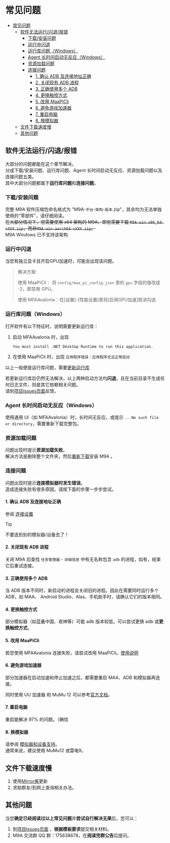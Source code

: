 # 常见问题

- [常见问题](#常见问题)
  - [软件无法运行/闪退/报错](#软件无法运行闪退报错)
    - [下载/安装问题](#下载安装问题)
    - [运行中闪退](#运行中闪退)
    - [运行库问题（Windows）](#运行库问题windows)
    - [Agent 长时间启动无反应（Windows）](#agent-长时间启动无反应windows)
    - [资源加载问题](#资源加载问题)
    - [连接问题](#连接问题)
      - [1. 确认 ADB 及连接地址正确](#1-确认-adb-及连接地址正确)
      - [2. 关闭现有 ADB 进程](#2-关闭现有-adb-进程)
      - [3. 正确使用多个 ADB](#3-正确使用多个-adb)
      - [4. 更换触控方式](#4-更换触控方式)
      - [5. 改用 MaaPiCli](#5-改用-maapicli)
      - [6. 避免游戏加速器](#6-避免游戏加速器)
      - [7. 重启电脑](#7-重启电脑)
      - [8. 换模拟器](#8-换模拟器)
  - [文件下载速度慢](#文件下载速度慢)
  - [其他问题](#其他问题)

## 软件无法运行/闪退/报错

大部分的问题都能在这个章节解决。  
分成下载/安装问题、运行库问题、Agent 长时间启动无反应、资源加载问题以及连接问题五类。  
其中大部分问题都属于**运行库问题**和**连接问题**。

### 下载/安装问题

完整 M9A 软件压缩包命名格式为 "M9A-`平台`-`架构`-`版本`.zip"，其余均为无法单独使用的“零部件”，请仔细阅读。  
~~在大部分情况下，您需要使用 x64 架构的 M9A，即您需要下载 `M9A-win-x86_64-vXXX.zip`，而非`M9A-win-aarch64-vXXX.zip`。~~  
M9A Windows 已不支持该架构

### 运行中闪退

当您有独立显卡且开启GPU加速时，可能会出现该问题。

> 解决方案:
>
> 使用 MaaPiCli： 将 `config/maa_pi_config.json` 里的 `gpu` 字段的值改成 -2，即禁用 GPU。
>
> 使用 MFAAvalonia：在[设置]-[性能设置]里将[启用GPU加速]取消勾选

### 运行库问题（Windows）

打开软件有以下特征时，说明需要更新运行库：

1. 启动 MFAAvalonia 时，出现

    ```plaintext
    You must install .NET Desktop Runtime to run this application.
    ```

2. 在使用 MaaPiCli 时，出现 `应用程序错误：应用程序无法正常启动`

以上一般便是运行库问题，需要[更新运行库](./新手上路.md#2-安装运行库)

若更新运行库后仍然无法解决，以上两种启动方法均**闪退**，且在当前目录不生成任何日志文件，则是其它依赖相关问题。  
请到[项目Issues页面](https://github.com/MAA1999/M9A/issues)反馈。

### Agent 长时间启动无反应（Windows）

使用通用 UI（如 MFAAvalonia）时，长时间无反应，或提示 `...No such file or directory`，需要重新下载完整包。

### 资源加载问题

问题出现时提示**资源加载失败**。  
解决方法是删除整个文件夹，然后[重新下载](https://github.com/MAA1999/M9A/releases)安装 M9A 。

### 连接问题

问题出现时提示**连接模拟器时发生错误**。  
造成连接失败有很多原因，请按下面的步骤一步步尝试。

#### 1. 确认 ADB 及连接地址正确

参阅 [连接设置](./连接设置.md#连接设置)

> [!TIP]
>
> 不要连到别的模拟器/设备去了！

#### 2. 关闭现有 ADB 进程

关闭 M9A 后查找 `任务管理器` - `详细信息` 中有无名称包含 `adb` 的进程，如有，结束它后重试连接。

#### 3. 正确使用多个 ADB

当 ADB 版本不同时，新启动的进程会关闭旧的进程。因此在需要同时运行多个 ADB，如 MAA、 Android Studio、Alas、手机助手时，请确认它们的版本相同。

#### 4. 更换触控方式

部分模拟器（如蓝叠中国、夜神等）可能 adb 版本较低，可以尝试更换 adb 或**更换触控方式**。

#### 5. 改用 MaaPiCli

若您使用 MFAAvalonia 连接失败，请尝试改用 MaaPiCli。[使用说明](MaaPiCli.md)

#### 6. 避免游戏加速器

部分加速器在启动加速和停止加速之后，都需要重启 MAA、ADB 和模拟器再连接。

同时使用 UU 加速器 和 MuMu 12 可以参考[官方文档](https://mumu.163.com/help/20240321/35047_1144608.html)。

#### 7. 重启电脑

重启能解决 97% 的问题。（确信

#### 8. 换模拟器

请参阅 [模拟器和设备支持](https://maa.plus/docs/zh-cn/manual/device/)。  
通常来说，建议使用 MuMu12 或雷电9。

## 文件下载速度慢

1. 使用[Mirror酱](Mirror酱.md)更新  
2. 求助群友/到网上查询相关办法。

## 其他问题

当您**确定已经阅读过以上常见问题**并**尝试自行解决无果**后，您可以：

1. 到[项目Issues页面](https://github.com/MAA1999/M9A/issues) ，**根据模板要求**提交相关材料。
2. M9A 交流群 QQ 群：175638678，在**阅读完群公告**后提问。
